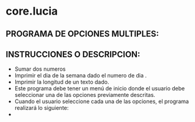 # core.lucia 
##   PROGRAMA DE OPCIONES MULTIPLES:
## INSTRUCCIONES O DESCRIPCION:
*  Sumar dos numeros 
*  Imprimir el dia de  la semana  dado el numero de dia .
*  Imprimir la longitud de un  texto dado. 
*  Este programa debe tener un menú de inicio donde el usuario debe seleccionar una de las opciones previamente descritas.
*  Cuando el usuario seleccione cada una de las opciones, el programa realizará lo siguiente:
*  
